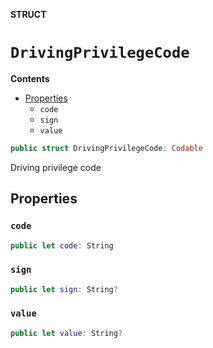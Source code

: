 **STRUCT**

# `DrivingPrivilegeCode`

**Contents**

- [Properties](#properties)
  - `code`
  - `sign`
  - `value`

```swift
public struct DrivingPrivilegeCode: Codable
```

Driving privilege code

## Properties
### `code`

```swift
public let code: String
```

### `sign`

```swift
public let sign: String?
```

### `value`

```swift
public let value: String?
```
